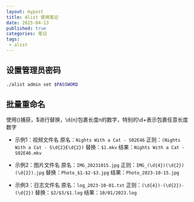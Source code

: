 ```yaml
---
layout: mypost
title: Alist 使用笔记
date: 2025-04-13
published: true
categories: 笔记
tags: 
 - alist
---
```


## 设置管理员密码

```bash
./alist admin set $PASSWORD
```



## 批量重命名

使用()捕获，$进行替换，\d{n}包裹长度n的数字，特别的\d+表示包裹任意长度数字

- 示例1：视频文件名
  原名：`Nights With a Cat - S02E46`
  正则：`(Nights With a Cat - S\d{2}E\d{2})`
  替换：`$1.mkv`
  结果：`Nights With a Cat - S02E46.mkv`

- 示例2：图片文件名
  原名：`IMG_20231015.jpg`
  正则：`IMG_(\d{4})(\d{2})(\d{2}).jpg`
  替换：`Photo_$1-$2-$3.jpg`
  结果：`Photo_2023-10-15.jpg`

- 示例3：日志文件名
  原名：`log_2023-10-01.txt`
  正则：`(\d{4})-(\d{2})-(\d{2})`
  替换：`$2/$3/$1.log`
  结果：`10/01/2023.log`

  
